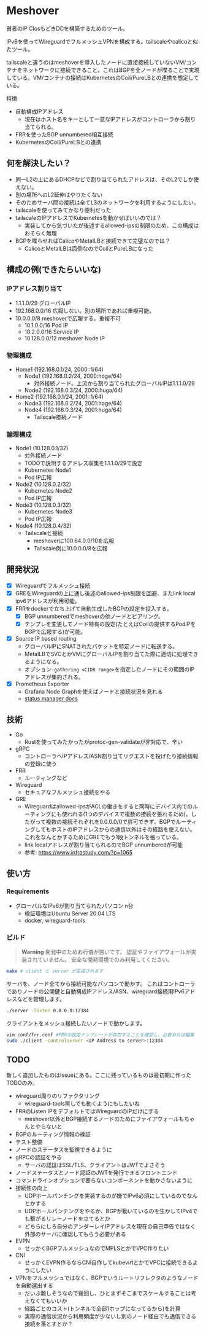 # Meshover

貧者のIP ClosもどきDCを構築するためのツール。

IPv6を使ってWireguardでフルメッシュVPNを構成する。tailscaleやcalicoと似たツール。

tailscaleと違うのはmeshoverを導入したノードに直接接続していないVM/コンテナをネットワークに接続できること。これはBGPを全ノードが喋ることで実現している。VM/コンテナの接続はKubernetesのCoil/PureLBとの連携を想定している。

特徴
- 自動構成IPアドレス
  - 現在はホスト名をキーとして一意なIPアドレスがコントローラから割り当てられる。
- FRRを使ったBGP unnumbered相互接続
- KubernetesのCoil/PureLBとの連携

## 何を解決したい？

- 同一L2の上にあるDHCPなどで割り当てられたアドレスは、そのL2でしか使えない。
- 別の場所へのL2延伸はやりたくない
- そのためサーバ間の接続は全てL3のネットワークを利用するようにしたい。
- tailscaleを使ってみてかなり便利だった
- tailscaleのIPアドレスでKubernetesを動かせばいいのでは？
  - 実装してから気づいたが後述するallowed-ipsの制限のため、この構成はおそらく無理
- BGPを喋らせればCalicoやMetalLBと接続できて完璧なのでは？
  - CalicoとMetalLBは面倒なのでCoilとPureLBになった

## 構成の例(できたらいいな)

### IPアドレス割り当て

- 1.1.1.0/29 グローバルIP
- 192.168.0.0/16 広報しない。別の場所であれば重複可能。
- 10.0.0.0/8 meshoverで広報する。重複不可
  - 10.1.0.0/16 Pod IP
  - 10.2.0.0/16 Service IP
  - 10.128.0.0/12 meshover Node IP

### 物理構成

- Home1 (192.168.0.1/24, 2000::1/64)
  - Node1 (192.168.0.2/24, 2000:hoge/64)
    - 対外接続ノード。上流から割り当てられたグローバルIPは1.1.1.0/29
  - Node2 (192.168.0.3/24, 2000:huga/64)
- Home2 (192.168.0.1/24, 2001::1/64)
  - Node3 (192.168.0.2/24, 2001:hoge/64)
  - Node4 (192.168.0.3/24, 2001:huga/64)
    - Tailscale接続ノード

### 論理構成

- Node1 (10.128.0.1/32)
  - 対外接続ノード
  - TODOで説明するアドレス収集を1.1.1.0/29で設定
  - Kubernetes Node1
  - Pod IP広報
- Node2 (10.128.0.2/32)
  - Kubernetes Node2
  - Pod IP広報
- Node3 (10.128.0.3/32)
  - Kubernetes Node3
  - Pod IP広報
- Node4 (10.128.0.4/32)
  - Tailscaleと接続
    - meshoverに100.64.0.0/10を広報
    - Tailscale側に10.0.0.0/8を広報

## 開発状況

- [x] Wireguardでフルメッシュ接続
- [x] GREをWireguardの上に通し後述のallowed-ips制限を回避、またlink local ipv6アドレスが利用可能。
- [x] FRRをdockerで立ち上げて自動生成したBGPの設定を投入する。
  - [x] BGP unnumberedでmeshoverの他ノードとピアリング。
  - [x] テンプレを変更してノード特有の設定(たとえばCoilの提供するPodIPをBGPで広報する)が可能。
- [x] Source IP based routing
  - グローバルIPにSNATされたパケットを特定ノードに転送する。
  - MetalLBでSVCとかVMにグローバルIPを割り当てた際に適切に処理できるようになる。
  - オプション`-gathering <CIDR range>`を指定したノードにその範囲のIPアドレスが集約される。
- [x] Prometheus Exporter
  - Grafana Node Graphを使えばノードと接続状況を見れる
  - [status manager docs](./docs/statusmanager.md)

## 技術

- Go
  - Rustを使ってみたかったがprotoc-gen-validateが非対応で、辛い
- gRPC
  - コントローラへIPアドレス/ASN割り当てリクエストを投げたり接続情報の登録に使う
- FRR
  - ルーティングなど
- Wireguard
  - セキュアなフルメッシュ接続をやる
- GRE
  - Wireguardはallowed-ipsがACLの働きをすると同時にデバイス内でのルーティングにも使われる(1つのデバイスで複数の接続を張れるため)。したがって複数の接続それぞれを0.0.0.0/0で許可できず、BGPでルーティングしてもホストのIPアドレスからの通信以外はその経路を使えない。これをなんとかするためにGREでもう1段トンネルを張っている。
  - link localアドレスが割り当てられるのでBGP unnumberedが可能
  - 参考: https://www.infrastudy.com/?p=1065

## 使い方

### Requirements

- グローバルなIPv6が割り当てられたパソコン n台
  - 検証環境はUbuntu Server 20.04 LTS
  - docker, wireguard-tools

### ビルド

> **Warning**
> 開発中のためお行儀が悪いです。
> 認証やファイアウォールが実装されていません。
> 安全な開発環境でのみ利用してください。


```bash
make # client と server が生成されます
```

サーバを、ノード全てから接続可能なパソコンで動かす。
これはコントローラでありノードの公開鍵と自動構成IPアドレス/ASN、wireguard接続用IPv6アドレスなどを管理します。

```bash
./server -listen 0.0.0.0:12384
```

クライアントをメッシュ接続したいノードで動かします。

```bash
vim conf/frr.conf #FRRの設定テンプレートが存在することを確認し、必要あれば編集
sudo ./client -controlserver <IP Address to server>:12384
```

## TODO

新しく追加したものはIssueにある。ここに残っているものは最初期に作ったTODOのみ。

- wireguard周りのリファクタリング
  - wireguard-tools無しでも動くようにもしたいね
- FRRのListen IPをデフォルトではWireguardのIPだけにする
  - meshover以外とBGP接続するノードのためにファイアウォールもちゃんとやらないと
- BGPのルーティング情報の検証
- テスト整備
- ノードのステータスを監視できるように
- gRPCの認証をやる
  - サーバの認証はSSL/TLS、クライアントはJWTでよさそう
- ノードステータスとノード認証のJWTを発行できるフロントエンド
- コマンドラインオプションで要らないコンポーネントを動かさないように
- 接続性の向上
  - UDPホールパンチングを実装するのが嫌でIPv6必須にしているのでなんとかする
  - UDPホールパンチングをやるか、BGPが動いているのを生かしてIPv4でも繋がるリレーノードを立てるとか
  - どちらにしろ自分のアンダーレイIPアドレスを現在の自己申告ではなく外部のサーバに確認してもらう必要がある
- EVPN
  - せっかくBGPフルメッシュなのでMPLSとかでVPC作りたい
- CNI
  - せっかくEVPN作るならCNI自作してkubevirtとかでVPCに接続できるようにしたい
- VPNをフルメッシュではなく、BGPでいうルートリフレクタのようなノードを自動選出する
  - だいぶ難しそうなので後回し、ひとまずそこまでスケールすることは考えなくてもいいか
  - 経路ごとのコスト(トンネルで全部1ホップになってるから)を計算
  - 実際の通信状況から利用頻度が少ないし別のノード経由でも通信できる接続を落とすとか？

